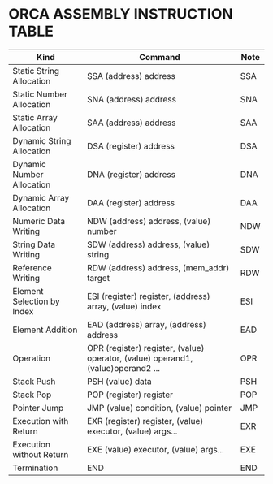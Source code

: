 ORCA ASSEMBLY INSTRUCTION TABLE
===============================

| Kind                          | Command                                                                           | Note  |
| ----------------------------- | --------------------------------------------------------------------------------- | ----- |
| Static String Allocation      | SSA (address) address                                                             | SSA   |
| Static Number Allocation      | SNA (address) address                                                             | SNA   |
| Static Array Allocation       | SAA (address) address                                                             | SAA   |
| Dynamic String Allocation     | DSA (register) address                                                            | DSA   |
| Dynamic Number Allocation     | DNA (register) address                                                            | DNA   |
| Dynamic Array Allocation      | DAA (register) address                                                            | DAA   |
| Numeric Data Writing          | NDW (address) address, (value) number                                             | NDW   |
| String Data Writing           | SDW (address) address, (value) string                                             | SDW   |
| Reference Writing             | RDW (address) address, (mem_addr) target                                          | RDW   |
| Element Selection by Index    | ESI (register) register, (address) array, (value) index                           | ESI   |
| Element Addition              | EAD (address) array, (address) address                                            | EAD   |
| Operation                     | OPR (register) register, (value) operator, (value) operand1, (value)operand2 ...  | OPR   |
| Stack Push                    | PSH (value) data                                                                  | PSH   |
| Stack Pop                     | POP (register) register                                                           | POP   |
| Pointer Jump                  | JMP (value) condition, (value) pointer                                            | JMP   |
| Execution with Return         | EXR (register) register, (value) executor, (value) args...                        | EXR   |
| Execution without Return      | EXE (value) executor, (value) args...                                             | EXE   |
| Termination                   | END                                                                               | END   |
